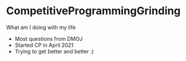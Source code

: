# CompetitiveProgrammingGrinding
What am I doing with my life


- Most questions from DMOJ  
- Started CP in April 2021
- Trying to get better and better :)
